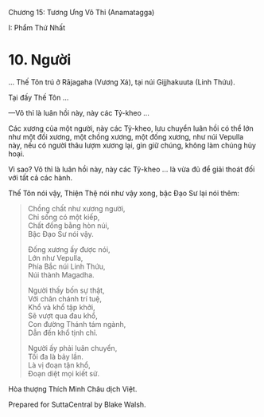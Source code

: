  

Chương 15: Tương Ưng Vô Thỉ (Anamatagga)

I: Phẩm Thứ Nhất

# 10\. Người

… Thế Tôn trú ở Rājagaha (Vương Xá), tại núi Gijjhakuuta (Linh Thứu).

Tại đấy Thế Tôn …

—Vô thỉ là luân hồi này, này các Tỷ-kheo …

Các xương của một người, này các Tỷ-kheo, lưu chuyển luân hồi có thể lớn như một đồi xương, một chồng xương, một đống xương, như núi Vepulla này, nếu có người thâu lượm xương lại, gìn giữ chúng, không làm chúng hủy hoại.

Vì sao? Vô thỉ là luân hồi này, này các Tỷ-kheo … là vừa đủ để giải thoát đối với tất cả các hành.

Thế Tôn nói vậy, Thiện Thệ nói như vậy xong, bậc Ðạo Sư lại nói thêm:

> Chồng chất như xương người,  
> Chỉ sống có một kiếp,  
> Chất đống bằng hòn núi,  
> Bậc Ðạo Sư nói vậy.
> 
> Ðống xương ấy được nói,  
> Lớn như Vepulla,  
> Phía Bắc núi Linh Thứu,  
> Núi thành Magadha.
> 
> Người thấy bốn sự thật,  
> Với chân chánh trí tuệ,  
> Khổ và khổ tập khởi,  
> Sẽ vượt qua đau khổ,  
> Con đường Thánh tám ngành,  
> Dẫn đến khổ tịnh chỉ.
> 
> Người ấy phải luân chuyển,  
> Tối đa là bảy lần.  
> Là vị đoạn tận khổ,  
> Ðoạn diệt mọi kiết sử.

Hòa thượng Thích Minh Châu dịch Việt.

Prepared for SuttaCentral by Blake Walsh.